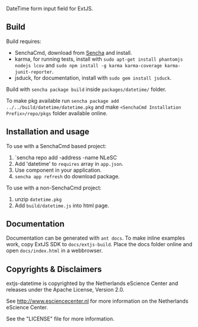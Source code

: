 DateTime form input field for ExtJS.

Build
-----

Build requires:
* SenchaCmd, download from [Sencha](http://www.sencha.com/products/sencha-cmd/download/) and install.
* karma, for running tests, install with `sudo apt-get install phantomjs nodejs lcov` and `sudo npm install -g karma karma-coverage karma-junit-reporter`.
* jsduck, for documentation, install with `sudo gem install jsduck`.

Build with `sencha package build` inside `packages/datetime/` folder.

To make pkg available run `sencha package add ../../build/datetime/datetime.pkg` and make `<SenchaCmd Installation Prefix>/repo/pkgs` folder available online.

Installation and usage
----------------------

To use with a SenchaCmd based project:

1. `sencha repo add -address <to be announced> -name NLeSC
2. Add 'datetime' to `requires` array in `app.json`.
3. Use component in your application.
4. `sencha app refresh` do download package.

To use with a non-SenchaCmd project:

1. unzip `datetime.pkg`
2. Add `build/datetime.js` into html page.

Documentation
-------------

Documentation can be generated with `ant docs`.
To make inline examples work, copy ExtJS SDK to `docs/extjs-build`.
Place the docs folder online and open `docs/index.html` in a webbrowser.

Copyrights & Disclaimers
------------------------

extjs-datetime is copyrighted by the Netherlands eScience Center and releases under
the Apache License, Version 2.0.

See <http://www.esciencecenter.nl> for more information on the Netherlands
eScience Center.

See the "LICENSE" file for more information.
